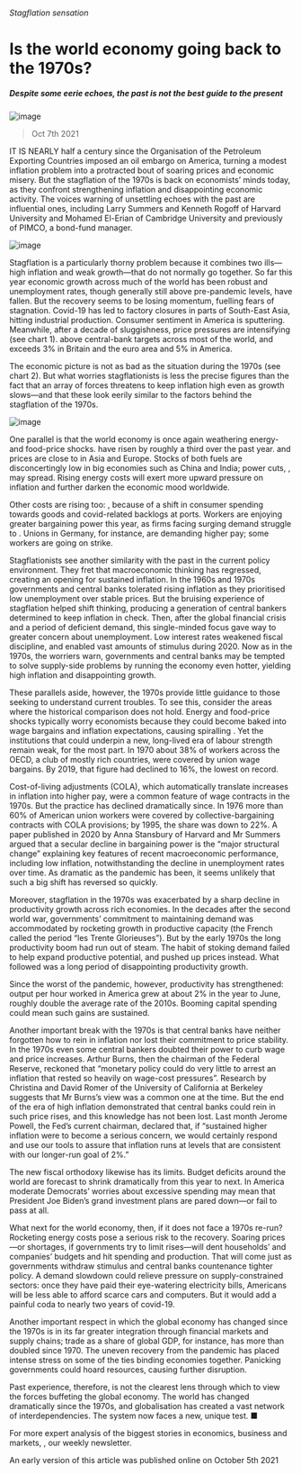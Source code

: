 ###### Stagflation sensation
# Is the world economy going back to the 1970s? 
##### Despite some eerie echoes, the past is not the best guide to the present 
![image](images/20211009_fnd001.jpg) 
> Oct 7th 2021 
IT IS NEARLY half a century since the Organisation of the Petroleum Exporting Countries imposed an oil embargo on America, turning a modest inflation problem into a protracted bout of soaring prices and economic misery. But the stagflation of the 1970s is back on economists’ minds today, as they confront strengthening inflation and disappointing economic activity. The voices warning of unsettling echoes with the past are influential ones, including Larry Summers and Kenneth Rogoff of Harvard University and Mohamed El-Erian of Cambridge University and previously of PIMCO, a bond-fund manager.
![image](images/20211009_FNC571_0.png) 

Stagflation is a particularly thorny problem because it combines two ills—high inflation and weak growth—that do not normally go together. So far this year economic growth across much of the world has been robust and unemployment rates, though generally still above pre-pandemic levels, have fallen. But the recovery seems to be losing momentum, fuelling fears of stagnation. Covid-19 has led to factory closures in parts of South-East Asia, hitting industrial production. Consumer sentiment in America is sputtering. Meanwhile, after a decade of sluggishness, price pressures are intensifying (see chart 1).  above central-bank targets across most of the world, and exceeds 3% in Britain and the euro area and 5% in America.

The economic picture is not as bad as the situation during the 1970s (see chart 2). But what worries stagflationists is less the precise figures than the fact that an array of forces threatens to keep inflation high even as growth slows—and that these look eerily similar to the factors behind the stagflation of the 1970s.
![image](images/20211009_FNC576.png) 

One parallel is that the world economy is once again weathering energy- and food-price shocks.  have risen by roughly a third over the past year.  and  prices are close to  in Asia and Europe. Stocks of both fuels are disconcertingly low in big economies such as China and India; power cuts, , may spread. Rising energy costs will exert more upward pressure on inflation and further darken the economic mood worldwide.
Other costs are rising too: , because of a shift in consumer spending towards goods and covid-related backlogs at ports. Workers are enjoying greater bargaining power this year, as firms facing surging demand struggle to . Unions in Germany, for instance, are demanding higher pay; some workers are going on strike.
Stagflationists see another similarity with the past in the current policy environment. They fret that macroeconomic thinking has regressed, creating an opening for sustained inflation. In the 1960s and 1970s governments and central banks tolerated rising inflation as they prioritised low unemployment over stable prices. But the bruising experience of stagflation helped shift thinking, producing a generation of central bankers determined to keep inflation in check. Then, after the global financial crisis and a period of deficient demand, this single-minded focus gave way to greater concern about unemployment. Low interest rates weakened fiscal discipline, and enabled vast amounts of stimulus during 2020. Now as in the 1970s, the worriers warn, governments and central banks may be tempted to solve supply-side problems by running the economy even hotter, yielding high inflation and disappointing growth.
These parallels aside, however, the 1970s provide little guidance to those seeking to understand current troubles. To see this, consider the areas where the historical comparison does not hold. Energy and food-price shocks typically worry economists because they could become baked into wage bargains and inflation expectations, causing spiralling . Yet the institutions that could underpin a new, long-lived era of labour strength remain weak, for the most part. In 1970 about 38% of workers across the OECD, a club of mostly rich countries, were covered by union wage bargains. By 2019, that figure had declined to 16%, the lowest on record.
Cost-of-living adjustments (COLA), which automatically translate increases in inflation into higher pay, were a common feature of wage contracts in the 1970s. But the practice has declined dramatically since. In 1976 more than 60% of American union workers were covered by collective-bargaining contracts with COLA provisions; by 1995, the share was down to 22%. A paper published in 2020 by Anna Stansbury of Harvard and Mr Summers argued that a secular decline in bargaining power is the “major structural change” explaining key features of recent macroeconomic performance, including low inflation, notwithstanding the decline in unemployment rates over time. As dramatic as the pandemic has been, it seems unlikely that such a big shift has reversed so quickly.
Moreover, stagflation in the 1970s was exacerbated by a sharp decline in productivity growth across rich economies. In the decades after the second world war, governments’ commitment to maintaining demand was accommodated by rocketing growth in productive capacity (the French called the period “les Trente Glorieuses”). But by the early 1970s the long productivity boom had run out of steam. The habit of stoking demand failed to help expand productive potential, and pushed up prices instead. What followed was a long period of disappointing productivity growth.
Since the worst of the pandemic, however, productivity has strengthened: output per hour worked in America grew at about 2% in the year to June, roughly double the average rate of the 2010s. Booming capital spending could mean such gains are sustained.
Another important break with the 1970s is that central banks have neither forgotten how to rein in inflation nor lost their commitment to price stability. In the 1970s even some central bankers doubted their power to curb wage and price increases. Arthur Burns, then the chairman of the Federal Reserve, reckoned that “monetary policy could do very little to arrest an inflation that rested so heavily on wage-cost pressures”. Research by Christina and David Romer of the University of California at Berkeley suggests that Mr Burns’s view was a common one at the time. But the end of the era of high inflation demonstrated that central banks could rein in such price rises, and this knowledge has not been lost. Last month Jerome Powell, the Fed’s current chairman, declared that, if “sustained higher inflation were to become a serious concern, we would certainly respond and use our tools to assure that inflation runs at levels that are consistent with our longer-run goal of 2%.”
The new fiscal orthodoxy likewise has its limits. Budget deficits around the world are forecast to shrink dramatically from this year to next. In America moderate Democrats’ worries about excessive spending may mean that President Joe Biden’s grand investment plans are pared down—or fail to pass at all.
What next for the world economy, then, if it does not face a 1970s re-run? Rocketing energy costs pose a serious risk to the recovery. Soaring prices—or shortages, if governments try to limit rises—will dent households’ and companies’ budgets and hit spending and production. That will come just as governments withdraw stimulus and central banks countenance tighter policy. A demand slowdown could relieve pressure on supply-constrained sectors: once they have paid their eye-watering electricity bills, Americans will be less able to afford scarce cars and computers. But it would add a painful coda to nearly two years of covid-19.
Another important respect in which the global economy has changed since the 1970s is in its far greater integration through financial markets and supply chains; trade as a share of global GDP, for instance, has more than doubled since 1970. The uneven recovery from the pandemic has placed intense stress on some of the ties binding economies together. Panicking governments could hoard resources, causing further disruption.
Past experience, therefore, is not the clearest lens through which to view the forces buffeting the global economy. The world has changed dramatically since the 1970s, and globalisation has created a vast network of interdependencies. The system now faces a new, unique test. ■
For more expert analysis of the biggest stories in economics, business and markets, , our weekly newsletter.
An early version of this article was published online on October 5th 2021
